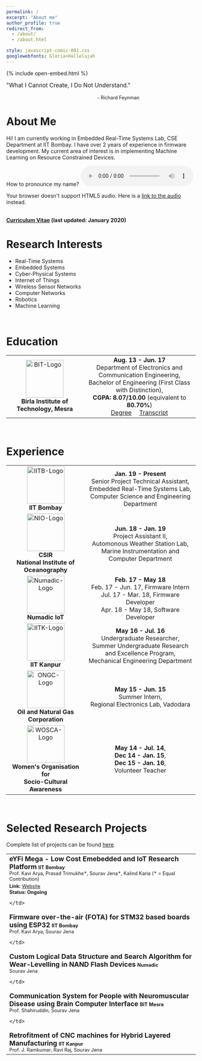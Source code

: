 ```yaml
---
permalink: /
excerpt: "About me"
author_profile: true
redirect_from: 
  - /about/
  - /about.html

style: javascript-comic-001.css
googlewebfonts: Gloria+Hallelujah
---
```

{% include open-embed.html %}
<head>
<script type="text/javascript" src="https://code.jquery.com/jquery-3.3.1.min.js"></script>

<style>
#myBtn {
  display: none;
  position: fixed;
  bottom: 20px;
  right: 30px;
  z-index: 99;
  font-size: 18px;
  border: none;
  outline: none;
  background-color: #cccccc;
  color: white;
  cursor: pointer;
  padding: 15px;
  border-radius: 4px;
  font-family: "Times New Roman", Times, serif;
}

#myBtn:hover {
  background-color: #555;
}
</style>

</head>

<button onclick="topFunction()" id="myBtn" title="Go to top">Top</button>

<script>
window.onscroll = function() {scrollFunction()};

function scrollFunction() {
  if (document.body.scrollTop > 20 || document.documentElement.scrollTop > 20) {
    document.getElementById("myBtn").style.display = "block";
  } else {
    document.getElementById("myBtn").style.display = "none";
  }
}

function topFunction() {
  document.body.scrollTop = 0;
  document.documentElement.scrollTop = 0;
}
</script>





<span style="font-size:1.1em;">"What I Cannot Create, I Do Not Understand."</span>
<br/>
<!-- <span style="font-size:1.1em;">"Know how to solve every problem that has been solved."</span>
<br/> -->
&emsp;&emsp;&emsp;&emsp;&emsp;&emsp;&emsp;&emsp;&emsp;&emsp;&emsp;&emsp;&emsp;&emsp;&emsp;&emsp;&emsp;
<span style="font-size:0.9em;">- Richard Feynman</span>
<br/>
<!-- &emsp;&emsp;&emsp;&emsp;&emsp;&emsp;&emsp;&emsp;&emsp;&emsp;&emsp;&emsp;&emsp;&emsp;&emsp;&emsp;&emsp;
<span style="font-size:0.9em;">(1988, Caltech, his last blackboard notes)</span> -->



# About Me

Hi! I am currently working in Embedded Real-Time Systems Lab, CSE Department at IIT Bombay. I have over 2 years of experience in firmware development.
My current area of interest is in implementing Machine Learning on Resource Constrained Devices.



How to pronounce my name?
<audio controls>
  <source src="audio/robot.mp3" type="audio/mpeg">
  <p>Your browser doesn't support HTML5 audio. Here is
     a <a href="audio/robot.mp3">link to the audio</a> instead.</p>
</audio>

<!-- \\[
\begin{split}
r &= \begin{pmatrix} R & 0 \\\\ 0 & 1 \\\\ \end{pmatrix} \\\\\\\\
t &= \begin{pmatrix} I & T \\\\ 0 & 1 \\\\ \end{pmatrix}
\end{split}
\\]

<br/> -->

<br/>
<strong><a href="https://drive.google.com/file/d/1ankk-taWxsiatL2BojCDF8rHCiwLkFYJ/view?usp=sharing" target="_blank">Curriculum Vitae</a> (last updated: January 2020)</strong>



<br/>

# Research Interests

* Real-Time Systems
* Embedded Systems
* Cyber-Physical Systems
* Internet of Things
* Wireless Sensor Networks
* Computer Networks
* Robotics
* Machine Learning


<br/>



# Education

<table style="width:100%">

  <tr>
    <td align="center"><img width="100px" height="100px" src="{{site.baseurl}}/_pages/logos/bit-mesra.jpg" alt="BIT-Logo"> <br/> <b>Birla Institute of Technology, Mesra</b> <br/></td>
    <td align="center"> 
    	<b>Aug. 13 - Jun. 17</b> 
    	<br/> Department of Electronics and Communication Engineering, 
    	<br/> Bachelor of Engineering (First Class with Distinction),
    	<br/> <b>CGPA: 8.07/10.00</b> (equivalent to <b>80.70%</b>) 
    	<br/> <a href="https://drive.google.com/file/d/17GNP998P4cYmE27QAbyp5UAo8KkBX3Uw/view?usp=sharing"  target="_blank">Degree</a>
    	&emsp;<a href="https://drive.google.com/file/d/1pDvEFoeXen2UTtuZxRjV01oSdienWoaf/view?usp=sharing"  target="_blank">Transcript</a>
    </td>
  </tr>

</table>

<br/>

# Experience

<table style="width:100%">

  <tr>
    <td align="center"><img width="100px" height="100px" src="{{site.baseurl}}/_pages/logos/iit-bombay.png" alt="IITB-Logo"> <br/> <b>IIT Bombay</b> <br/></td>
    <td align="center"> 
    	<b>Jan. 19 - Present</b> 
    	<br/> Senior Project Technical Assistant, 
    	<br/> Embedded Real-Time Systems Lab,
    	<br/> Computer Science and Engineering Department
    </td>
  </tr>

  <tr>
    <td align="center"><img width="100px" height="100px" src="{{site.baseurl}}/_pages/logos/csir-nio.png" alt="NIO-Logo"> <br/> <b>CSIR <br/> National Institute of Oceanography</b> <br/></td>
    <td align="center"> 
    	<b>Jun. 18 - Jan. 19</b> 
    	<br/> Project Assistant II, 
    	<br/> Automonous Weather Station Lab,
    	<br/> Marine Instrumentation and Computer Department 
    </td>
  </tr>  

  <tr>
    <td align="center"><img width="100px" height="100px" src="{{site.baseurl}}/_pages/logos/numadic.png" alt="Numadic-Logo"> <br/> <b>Numadic IoT</b> <br/></td>
    <td align="center"> 
    	<b> Feb. 17 - May 18 </b>
    	<br/> Feb. 17 - Jun. 17, Firmware Intern 
    	<br/> Jul. 17 - Mar. 18, Firmware Developer 
    	<br/> Apr. 18 - May 18, Software Developer 
    </td>
  </tr>

  <tr>
    <td align="center"><img width="100px" height="100px" src="{{site.baseurl}}/_pages/logos/iit-kanpur.jpg" alt="IITK-Logo"> <br/> <b>IIT Kanpur</b> <br/></td>
    <td align="center"> 
    	<b>May 16 - Jul. 16</b> 
    	<br/> Undergraduate Researcher, 
    	<br/> Summer Undergraduate Research and Excellence Program,
    	<br/> Mechanical Engineering Department 
    </td>
  </tr>

  <tr>
    <td align="center"><img width="100px" height="100px" src="{{site.baseurl}}/_pages/logos/ongc.jpg" alt="ONGC-Logo"> <br/> <b>Oil and Natural Gas Corporation</b> <br/></td>
    <td align="center"> 
    	<b>May 15 - Jun. 15</b> 
    	<br/> Summer Intern, 
    	<br/> Regional Electronics Lab, Vadodara
    	<br/> 
    </td>
  </tr>

  <tr>
    <td align="center"><img width="100px" height="100px" src="{{site.baseurl}}/_pages/logos/wosca.png" alt="WOSCA-Logo"> <br/> <b>Women's Organisation for <br/> Socio-Cultural Awareness</b> <br/></td>
    <td align="center"> 
    	<b>May 14 - Jul. 14</b>, 
    	<br/><b>Dec 14 - Jan. 15</b>, 
    	<br/><b>Dec 15 - Jan. 16</b>, 
    	<br/> Volunteer Teacher <br/>
    </td>
  </tr>

</table>

<br/>


# Selected Research Projects

Complete list of projects can be found [here](/portfolio/).

<table style="width:100%">
  
  <tr>
    <td>
      <b><span style="font-size:1.1em;">eYFi Mega - Low Cost Emebedded and IoT Research Platform</span></b>
      <!-- <br/> <span style="font-size:0.8em;">Jun. 19 - Present, </span> -->
      <b><span style="font-size:0.8em;">IIT Bombay</span></b>
      <br/> <span style="font-size:0.8em;">Prof. Kavi Arya, Prasad Trimukhe*, Sourav Jena*, Kalind Karia (* = Equal Contribution)</span> 
      <br/> <b><span style="font-size:0.8em;">Link:</span></b>
      <a style="font-size:0.8em;" href="http://products.e-yantra.org/eyfi-mega/"  target="_blank">Website</a> 
      <br/> <b><span style="font-size:0.8em;">Status: Ongoing</span></b>

<!--       <br/><br/><span style="font-size:0.85em;">
      Lorem ipsum dolor sit amet, consectetur adipiscing elit. Suspendisse eu mi vel libero vestibulum imperdiet. Nam non lectus at purus placerat bibendum ac vel ipsum. Class aptent taciti sociosqu ad litora torquent per conubia nostra, per inceptos himenaeos. Vestibulum molestie ultricies ullamcorper. Nullam quis tortor lobortis, hendrerit elit a, malesuada tortor. Curabitur sed sollicitudin odio, at posuere ante.
      </span><br/><br/> -->

    </td>
  </tr>

  <tr>
    <td>
      <b><span style="font-size:1.1em;">Firmware over-the-air (FOTA) for STM32 based boards using ESP32</span></b>
      <!-- <br/> <span style="font-size:0.8em;">Jun. 19 - Present, </span> -->
      <b><span style="font-size:0.8em;">IIT Bombay</span></b>
      <br/> <span style="font-size:0.8em;">Prof. Kavi Arya, Sourav Jena</span> 
<!--       <br/> <b><span style="font-size:0.8em;">Links:</span></b>
      <a style="font-size:0.8em;" href="http://www.yahoo.com"  target="_blank">Paper</a>, 
      <a style="font-size:0.8em;" href="http://www.yahoo.com"  target="_blank">Project Page</a>, 
      <a style="font-size:0.8em;" href="http://www.yahoo.com"  target="_blank">Video Demo</a>, 
      <a style="font-size:0.8em;" href="http://www.yahoo.com"  target="_blank">Source Code</a>
      <br/> <b><span style="font-size:0.8em;">Status: Ongoing</span></b> -->

<!--       <br/><br/><span style="font-size:0.85em;">
      Lorem ipsum dolor sit amet, consectetur adipiscing elit. Suspendisse eu mi vel libero vestibulum imperdiet. Nam non lectus at purus placerat bibendum ac vel ipsum. Class aptent taciti sociosqu ad litora torquent per conubia nostra, per inceptos himenaeos. Vestibulum molestie ultricies ullamcorper. Nullam quis tortor lobortis, hendrerit elit a, malesuada tortor. Curabitur sed sollicitudin odio, at posuere ante.
      </span><br/><br/> -->

    </td>
  </tr>

  <tr>
    <td>
      <b><span style="font-size:1.1em;">Custom Logical Data Structure and Search Algorithm for Wear-Levelling in NAND Flash Devices</span></b>
      <!-- <br/> <span style="font-size:0.8em;">Jun. 19 - Present, </span> -->
      <b><span style="font-size:0.8em;">Numadic</span></b>
      <br/> <span style="font-size:0.8em;">Sourav Jena</span> 
<!--       <br/> <b><span style="font-size:0.8em;">Links:</span></b>
      <a style="font-size:0.8em;" href="http://www.yahoo.com"  target="_blank">Paper</a>, 
      <a style="font-size:0.8em;" href="http://www.yahoo.com"  target="_blank">Project Page</a>, 
      <a style="font-size:0.8em;" href="http://www.yahoo.com"  target="_blank">Video Demo</a>, 
      <a style="font-size:0.8em;" href="http://www.yahoo.com"  target="_blank">Source Code</a>
      <br/> <b><span style="font-size:0.8em;">Status: Ongoing</span></b> -->

<!--       <br/><br/><span style="font-size:0.85em;">
      Lorem ipsum dolor sit amet, consectetur adipiscing elit. Suspendisse eu mi vel libero vestibulum imperdiet. Nam non lectus at purus placerat bibendum ac vel ipsum. Class aptent taciti sociosqu ad litora torquent per conubia nostra, per inceptos himenaeos. Vestibulum molestie ultricies ullamcorper. Nullam quis tortor lobortis, hendrerit elit a, malesuada tortor. Curabitur sed sollicitudin odio, at posuere ante.
      </span><br/><br/> -->

    </td>
  </tr>

  <tr>
    <td>
      <b><span style="font-size:1.1em;">Communication System for People with Neuromuscular Disease using Brain Computer Interface</span></b>
      <!-- <br/> <span style="font-size:0.8em;">Jun. 19 - Present, </span> -->
      <b><span style="font-size:0.8em;">BIT Mesra</span></b>
      <br/> <span style="font-size:0.8em;">Prof. Shahiruddin, Sourav Jena</span> 
<!--       <br/> <b><span style="font-size:0.8em;">Links:</span></b>
      <a style="font-size:0.8em;" href="http://www.yahoo.com"  target="_blank">Paper</a>, 
      <a style="font-size:0.8em;" href="http://www.yahoo.com"  target="_blank">Project Page</a>, 
      <a style="font-size:0.8em;" href="http://www.yahoo.com"  target="_blank">Video Demo</a>, 
      <a style="font-size:0.8em;" href="http://www.yahoo.com"  target="_blank">Source Code</a>
      <br/> <b><span style="font-size:0.8em;">Status: Ongoing</span></b>
 -->
<!--       <br/><br/><span style="font-size:0.85em;">
      Lorem ipsum dolor sit amet, consectetur adipiscing elit. Suspendisse eu mi vel libero vestibulum imperdiet. Nam non lectus at purus placerat bibendum ac vel ipsum. Class aptent taciti sociosqu ad litora torquent per conubia nostra, per inceptos himenaeos. Vestibulum molestie ultricies ullamcorper. Nullam quis tortor lobortis, hendrerit elit a, malesuada tortor. Curabitur sed sollicitudin odio, at posuere ante.
      </span><br/><br/> -->

    </td>
  </tr>

  <tr>
    <td>
      <b><span style="font-size:1.1em;">Retrofitment of CNC machines for Hybrid Layered Manufacturing</span></b>
      <!-- <br/> <span style="font-size:0.8em;">Jun. 19 - Present, </span> -->
      <b><span style="font-size:0.8em;">IIT Kanpur</span></b>
      <br/> <span style="font-size:0.8em;">Prof. J. Ramkumar, Ravi Raj, Sourav Jena</span> 
<!--       <br/> <b><span style="font-size:0.8em;">Links:</span></b>
      <a style="font-size:0.8em;" href="http://www.yahoo.com"  target="_blank">Paper</a>, 
      <a style="font-size:0.8em;" href="http://www.yahoo.com"  target="_blank">Project Page</a>, 
      <a style="font-size:0.8em;" href="http://www.yahoo.com"  target="_blank">Video Demo</a>, 
      <a style="font-size:0.8em;" href="http://www.yahoo.com"  target="_blank">Source Code</a>
      <br/> <b><span style="font-size:0.8em;">Status: Ongoing</span></b>

      <br/><br/><span style="font-size:0.85em;">
      Lorem ipsum dolor sit amet, consectetur adipiscing elit. Suspendisse eu mi vel libero vestibulum imperdiet. Nam non lectus at purus placerat bibendum ac vel ipsum. Class aptent taciti sociosqu ad litora torquent per conubia nostra, per inceptos himenaeos. Vestibulum molestie ultricies ullamcorper. Nullam quis tortor lobortis, hendrerit elit a, malesuada tortor. Curabitur sed sollicitudin odio, at posuere ante.
      </span><br/><br/> -->

    </td>
  </tr>
  

</table>

<br/>

# Teaching

* **2019-Present, IIT Bombay**, Instructor and Theme Developer

* **2015-17, BIT Mesra**, Instructor, Roboitcs Club

### Volunteer Work

* **2013-16, WOSCA**, Community Tutor


<br/>


<br/>

# Honors and Awards

[//]: # (Trophy emoji ~🏆~)
[//]: # (First Place emoji ~🥇~)
[//]: # (Second Place emoji ~🥈~)
[//]: # (Third Place emoji ~🥉~)

<table style="width:100%">
  <tr>
    <td align="left">🏆 <b>Summer Undergraduate Research Grant for Excellence 2016, IIT Kanpur</b> 
    	<br/> Awarded to 0.0575% of 1600 applicants. <a href="https://drive.google.com/file/d/0B97KaJlgFNSPVXJtSUFoakgtaGs/view?usp=sharing"  target="_blank">Certificate</a>
    </td>
  </tr>
  
  <tr>
    <td align="left">🏆 <b>Renesas GR-Kaede Design Contest 2015, Bengaluru</b> 
    	<br/> Finalist (Top 20) among 2000 abstracts. <a href="https://drive.google.com/file/d/0B97KaJlgFNSPbVB1UXl1bndrNW8/view?usp=sharing"  target="_blank">Certificate</a>
    </td>
  </tr>

  <tr>
    <td align="left">🏆 <b>Wild Soccer, Techkriti 15, IIT Kanpur</b> 
    	<br/> Finalist (Top 20) among 2000 abstracts. <a href="https://drive.google.com/file/d/1cvO9a9oV0y8HSgw3f9sog_1GdWMpHGRE/view?usp=sharing"  target="_blank">Certificate</a>
    </td>
  </tr>

  <tr>
    <td align="left">🏆 <b>Aqua Soccer, Anwesha 2015, IIT Patna</b> 
    	<br/> Finalist (Top 20) among 2000 abstracts.
    </td>
  </tr>

  <tr>
    <td align="left">🏆 <b>Death Race, Anwesha 2015, IIT Patna</b> 
    	<br/> Finalist (Top 20) among 2000 abstracts.
    </td>
  </tr>

  <tr>
    <td align="left">🏆 <b>Indo-US Robo League 2014</b> 
    	<br/> Finalist (Top 20) among 2000 abstracts.
    </td>
  </tr>

</table>


<br/>

# Leadership Roles

* 2016-17, Traning and Placment Officer, BIT Mesra
* 2015-17, President, Robotics Club, BIT Mesra
* 2016-17, Vice Captain, ECE Football Team, BIT Mesra